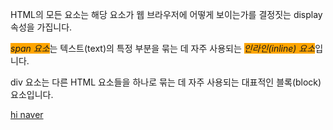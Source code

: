 <!DOCTYPE html>
<html lang="en">

<head>
    <meta charset="UTF-8">
    <title>Document</title>
    <style>
        .word {
            background-color: orange;
            font-style: italic;
        }
    </style>
</head>
<body>
    <p>HTML의 모든 요소는 해당 요소가 웹 브라우저에 어떻게 보이는가를 결정짓는 display 속성을 가집니다.</p>
    <p><span class="word">span 요소</span>는 텍스트(text)의 특정 부분을 묶는 데 자주 사용되는 <span class="word">인라인(inline) 요소</span>입니다.</p>
    <p>div 요소는 다른 HTML 요소들을 하나로 묶는 데 자주 사용되는 대표적인 블록(block) 요소입니다.</p>
    <a href="https://www.naver.com/" target="_blank">hi naver</a>
</body>
</html>
